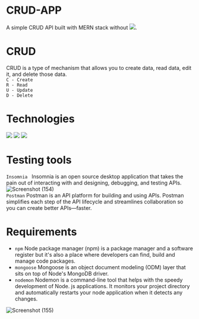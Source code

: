# CRUD-APP
A simple CRUD API built with MERN stack without     ![](https://img.shields.io/badge/React-20232A?style=for-the-badge&logo=react&logoColor=61DAFB).

# CRUD
CRUD is a type of mechanism that allows you to create data, read data, edit it, and delete those data. <br>
`
C - Create
`<br>
`
R - Read
`<br>
`
U - Update
`<br>
`
D - Delete
`


# Technologies
![](https://img.shields.io/badge/MongoDB-4EA94B?style=for-the-badge&logo=mongodb&logoColor=white)
![](https://img.shields.io/badge/Express%20js-000000?style=for-the-badge&logo=express&logoColor=white)
![](https://img.shields.io/badge/Node%20js-339933?style=for-the-badge&logo=nodedotjs&logoColor=white)

# Testing tools
`Insomnia
`
Insomnia is an open source desktop application that takes the pain out of interacting with and designing, debugging, and testing APIs. <br>
![Screenshot (154)](https://github.com/2126ReshmaB/CRUD-APP/assets/118461173/6f8fc899-1498-4083-9cff-c1340f250d73)<br>
`Postman`
 Postman is an API platform for building and using APIs. Postman simplifies each step of the API lifecycle and streamlines collaboration so you can create better APIs—faster.
 # Requirements
 - `npm` Node package manager (npm) is a package manager and a software register but it's also a place where developers can find, build and manage code packages.<br>
 - `mongoose`
   Mongoose is an object document modeling (ODM) layer that sits on top of Node's MongoDB driver.<br>
 - `nodemon`  Nodemon is a command-line tool that helps with the speedy development of Node. js applications. It monitors your project directory and automatically restarts your node application when it detects any changes.
 
![Screenshot (155)](https://github.com/2126ReshmaB/CRUD-APP/assets/118461173/76b34d99-0b63-4212-868a-0788414f8c25)
